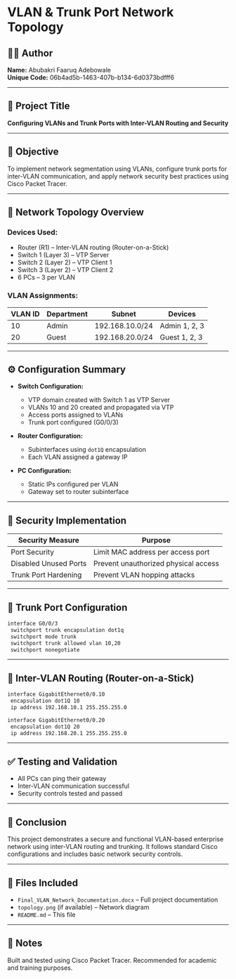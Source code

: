 
# VLAN & Trunk Port Network Topology

## 👨‍💻 Author
**Name:** Abubakri Faaruq Adebowale  
**Unique Code:** 06b4ad5b-1463-407b-b134-6d0373bdfff6

---

## 📌 Project Title
**Configuring VLANs and Trunk Ports with Inter-VLAN Routing and Security**

---

## 🎯 Objective
To implement network segmentation using VLANs, configure trunk ports for inter-VLAN communication, and apply network security best practices using Cisco Packet Tracer.

---

## 🧱 Network Topology Overview

### Devices Used:
- Router (R1) – Inter-VLAN routing (Router-on-a-Stick)
- Switch 1 (Layer 3) – VTP Server
- Switch 2 (Layer 2) – VTP Client 1
- Switch 3 (Layer 2) – VTP Client 2
- 6 PCs – 3 per VLAN

### VLAN Assignments:

| VLAN ID | Department | Subnet            | Devices        |
|---------|------------|-------------------|----------------|
| 10      | Admin      | 192.168.10.0/24   | Admin 1, 2, 3  |
| 20      | Guest      | 192.168.20.0/24   | Guest 1, 2, 3  |

---

## ⚙️ Configuration Summary

- **Switch Configuration:**
  - VTP domain created with Switch 1 as VTP Server
  - VLANs 10 and 20 created and propagated via VTP
  - Access ports assigned to VLANs
  - Trunk port configured (G0/0/3)

- **Router Configuration:**
  - Subinterfaces using `dot1Q` encapsulation
  - Each VLAN assigned a gateway IP

- **PC Configuration:**
  - Static IPs configured per VLAN
  - Gateway set to router subinterface

---

## 🔐 Security Implementation

| Security Measure         | Purpose                                |
|--------------------------|----------------------------------------|
| Port Security            | Limit MAC address per access port      |
| Disabled Unused Ports    | Prevent unauthorized physical access   |
| Trunk Port Hardening     | Prevent VLAN hopping attacks           |

---

## 🔁 Trunk Port Configuration

```bash
interface G0/0/3
 switchport trunk encapsulation dot1q
 switchport mode trunk
 switchport trunk allowed vlan 10,20
 switchport nonegotiate
```

---

## 🔀 Inter-VLAN Routing (Router-on-a-Stick)

```bash
interface GigabitEthernet0/0.10
 encapsulation dot1Q 10
 ip address 192.168.10.1 255.255.255.0

interface GigabitEthernet0/0.20
 encapsulation dot1Q 20
 ip address 192.168.20.1 255.255.255.0
```

---

## ✅ Testing and Validation

- All PCs can ping their gateway
- Inter-VLAN communication successful
- Security controls tested and passed

---

## 🧾 Conclusion

This project demonstrates a secure and functional VLAN-based enterprise network using inter-VLAN routing and trunking. It follows standard Cisco configurations and includes basic network security controls.

---

## 📂 Files Included
- `Final_VLAN_Network_Documentation.docx` – Full project documentation
- `topology.png` (if available) – Network diagram
- `README.md` – This file

---

## 📎 Notes
Built and tested using Cisco Packet Tracer. Recommended for academic and training purposes.
